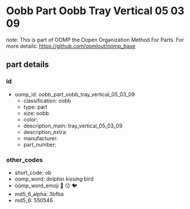 # Oobb Part Oobb Tray Vertical 05 03 09  

note: This is part of OOMP the Oopen Organization Method For Parts. For more details: https://github.com/oomlout/oomp_base

##  part details





### id
* oomp_id: oobb_part_oobb_tray_vertical_05_03_09
  * classification: oobb
  * type: part
  * size: oobb
  * color: 
  * description_main: tray_vertical_05_03_09
  * description_extra: 
  * manufacturer: 
  * part_number: 

### other_codes
* short_code: ob
* oomp_word: dolphin kissing bird
* oomp_word_emoji :dolphin: :kissing: :bird:
* md5_6_alpha: 3bfba
* md5_6: 550546